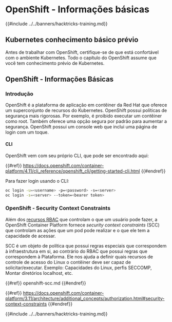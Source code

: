 # OpenShift - Informações básicas

{{#include ../../banners/hacktricks-training.md}}

## Kubernetes conhecimento b**ásico** prévio <a href="#a94e" id="a94e"></a>

Antes de trabalhar com OpenShift, certifique-se de que está confortável com o ambiente Kubernetes. Todo o capítulo do OpenShift assume que você tem conhecimento prévio de Kubernetes.

## OpenShift - Informações Básicas

### Introdução

OpenShift é a plataforma de aplicação em contêiner da Red Hat que oferece um superconjunto de recursos do Kubernetes. OpenShift possui políticas de segurança mais rigorosas. Por exemplo, é proibido executar um contêiner como root. Também oferece uma opção segura por padrão para aumentar a segurança. OpenShift possui um console web que inclui uma página de login com um toque.

#### CLI

OpenShift vem com seu próprio CLI, que pode ser encontrado aqui:

{{#ref}}
https://docs.openshift.com/container-platform/4.11/cli_reference/openshift_cli/getting-started-cli.html
{{#endref}}

Para fazer login usando o CLI:
```bash
oc login -u=<username> -p=<password> -s=<server>
oc login -s=<server> --token=<bearer token>
```
### **OpenShift - Security Context Constraints** <a href="#a94e" id="a94e"></a>

Além dos [recursos RBAC](https://docs.openshift.com/container-platform/3.11/architecture/additional_concepts/authorization.html#architecture-additional-concepts-authorization) que controlam o que um usuário pode fazer, a OpenShift Container Platform fornece _security context constraints_ (SCC) que controlam as ações que um pod pode realizar e o que ele tem a capacidade de acessar.

SCC é um objeto de política que possui regras especiais que correspondem à infraestrutura em si, ao contrário do RBAC que possui regras que correspondem à Plataforma. Ele nos ajuda a definir quais recursos de controle de acesso do Linux o contêiner deve ser capaz de solicitar/executar. Exemplo: Capacidades do Linux, perfis SECCOMP, Montar diretórios localhost, etc.

{{#ref}}
openshift-scc.md
{{#endref}}

{{#ref}}
https://docs.openshift.com/container-platform/3.11/architecture/additional_concepts/authorization.html#security-context-constraints
{{#endref}}



{{#include ../../banners/hacktricks-training.md}}
